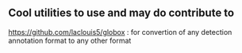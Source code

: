 ## Cool utilities to use and may do contribute to


https://github.com/laclouis5/globox : for convertion of any detection annotation format to any other format
